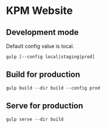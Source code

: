 # KPM Website

## Development mode

Default config value is local.

`gulp [--config local|staging|prod]`

## Build for production

`gulp build --dir build --config prod`

## Serve for production

`gulp serve --dir build`
